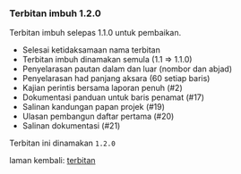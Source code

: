 ---
---

### Terbitan imbuh 1.2.0

Terbitan imbuh selepas 1.1.0 untuk pembaikan.

* Selesai ketidaksamaan nama terbitan
* Terbitan imbuh dinamakan semula (1.1 => 1.1.0)
* Penyelarasan pautan dalam dan luar (nombor dan abjad)
* Penyelarasan had panjang aksara (60 setiap baris)
* Kajian perintis bersama laporan penuh (#2)
* Dokumentasi panduan untuk baris penamat (#17)
* Salinan kandungan papan projek (#19)
* Ulasan pembangun daftar pertama (#20)
* Salinan dokumentasi (#21)

Terbitan ini dinamakan `1.2.0`

laman kembali: [terbitan][0]

  [0]: index.md
